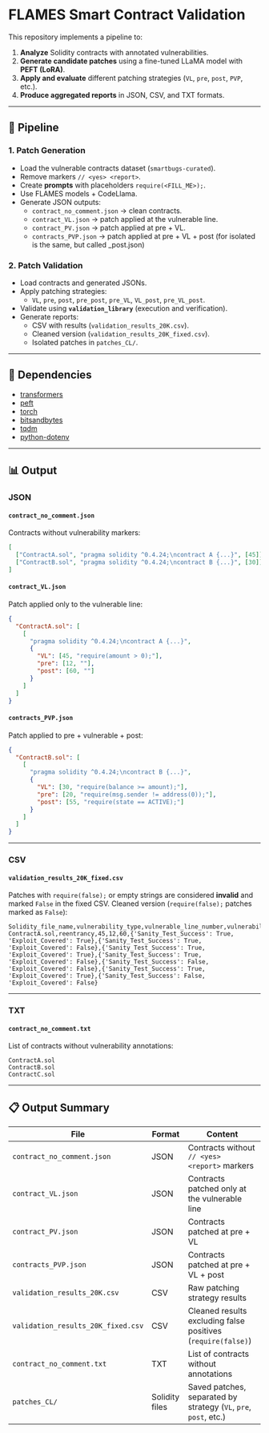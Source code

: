 # FLAMES Smart Contract Validation

This repository implements a pipeline to:
1. **Analyze** Solidity contracts with annotated vulnerabilities.  
2. **Generate candidate patches** using a fine-tuned LLaMA model with **PEFT (LoRA)**.  
3. **Apply and evaluate** different patching strategies (`VL`, `pre`, `post`, `PVP`, etc.).  
4. **Produce aggregated reports** in JSON, CSV, and TXT formats.  

---

## 📂 Pipeline

### 1. Patch Generation
- Load the vulnerable contracts dataset (`smartbugs-curated`).
- Remove markers `// <yes> <report>`.
- Create **prompts** with placeholders `require(<FILL_ME>);`.
- Use FLAMES models + CodeLlama.  
- Generate JSON outputs:
  - `contract_no_comment.json` → clean contracts.
  - `contract_VL.json` → patch applied at the vulnerable line.
  - `contract_PV.json` → patch applied at pre + VL.
  - `contracts_PVP.json` → patch applied at pre + VL + post (for isolated is the same, but called _post.json)

### 2. Patch Validation
- Load contracts and generated JSONs.
- Apply patching strategies:
  - `VL`, `pre`, `post`, `pre_post`, `pre_VL`, `VL_post`, `pre_VL_post`.
- Validate using **`validation_library`** (execution and verification).
- Generate reports:
  - CSV with results (`validation_results_20K.csv`).
  - Cleaned version (`validation_results_20K_fixed.csv`).
  - Isolated patches in `patches_CL/`.

---

## 📑 Dependencies
- [transformers](https://huggingface.co/docs/transformers/index)  
- [peft](https://huggingface.co/docs/peft/index)  
- [torch](https://pytorch.org/)  
- [bitsandbytes](https://github.com/TimDettmers/bitsandbytes)  
- [tqdm](https://tqdm.github.io/)  
- [python-dotenv](https://github.com/theskumar/python-dotenv)  

---

## 📊 Output

### JSON

#### `contract_no_comment.json`
Contracts without vulnerability markers:
```json
[
  ["ContractA.sol", "pragma solidity ^0.4.24;\ncontract A {...}", [45]],
  ["ContractB.sol", "pragma solidity ^0.4.24;\ncontract B {...}", [30]]
]
```

#### `contract_VL.json`
Patch applied only to the vulnerable line:
```json
{
  "ContractA.sol": [
    [
      "pragma solidity ^0.4.24;\ncontract A {...}",
      {
        "VL": [45, "require(amount > 0);"],
        "pre": [12, ""],
        "post": [60, ""]
      }
    ]
  ]
}
```

#### `contracts_PVP.json`
Patch applied to pre + vulnerable + post:
```json
{
  "ContractB.sol": [
    [
      "pragma solidity ^0.4.24;\ncontract B {...}",
      {
        "VL": [30, "require(balance >= amount);"],
        "pre": [20, "require(msg.sender != address(0));"],
        "post": [55, "require(state == ACTIVE);"]
      }
    ]
  ]
}
```

---

### CSV

#### `validation_results_20K_fixed.csv`
Patches with `require(false);` or empty strings are considered **invalid** and marked `False` in the fixed CSV.
Cleaned version (`require(false);` patches marked as `False`):
```csv
Solidity_file_name,vulnerability_type,vulnerable_line_number,vulnerability_function_entry_line,vulnerability_function_end_line,VL,pre_post,pre,post,pre_VL_post,pre_VL,VL_post
ContractA.sol,reentrancy,45,12,60,{'Sanity_Test_Success': True, 'Exploit_Covered': True},{'Sanity_Test_Success': True, 'Exploit_Covered': False},{'Sanity_Test_Success': True, 'Exploit_Covered': True},{'Sanity_Test_Success': True, 'Exploit_Covered': False},{'Sanity_Test_Success': False, 'Exploit_Covered': False},{'Sanity_Test_Success': True, 'Exploit_Covered': True},{'Sanity_Test_Success': False, 'Exploit_Covered': False}
```

---

### TXT

#### `contract_no_comment.txt`
List of contracts without vulnerability annotations:
```
ContractA.sol
ContractB.sol
ContractC.sol
```

---

## 📋 Output Summary

| File | Format | Content |
|------|---------|-----------|
| `contract_no_comment.json` | JSON | Contracts without `// <yes> <report>` markers |
| `contract_VL.json` | JSON | Contracts patched only at the vulnerable line |
| `contract_PV.json` | JSON | Contracts patched at pre + VL |
| `contracts_PVP.json` | JSON | Contracts patched at pre + VL + post |
| `validation_results_20K.csv` | CSV | Raw patching strategy results |
| `validation_results_20K_fixed.csv` | CSV | Cleaned results excluding false positives (`require(false)`) |
| `contract_no_comment.txt` | TXT | List of contracts without annotations |
| `patches_CL/` | Solidity files | Saved patches, separated by strategy (`VL`, `pre`, `post`, etc.) |


